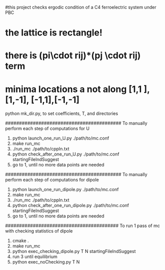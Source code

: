 #this project checks ergodic condition of a C4 ferroelectric system under PBC
# the lattice is rectangle!
# there is  (pi\cdot rij)*(pj \cdot rij) term
# minima locations a not along [1,1 ], [1,-1], [-1,1],[-1,-1]
python mk_dir.py, to set coefficients, T, and directories

##########################################
To manually perform each step of computations for U
1. python launch_one_run_U.py ./path/to/mc.conf
2. make run_mc
3. ./run_mc ./path/to/cppIn.txt
4. python check_after_one_run_U.py ./path/to/mc.conf  startingFileIndSuggest
5. go to 1, until no more data points are needed

##########################################
To manually perform each step of computations for dipole
1. python launch_one_run_dipole.py ./path/to/mc.conf
2. make run_mc
3. ./run_mc ./path/to/cppIn.txt
4. python check_after_one_run_dipole.py ./path/to/mc.conf  startingFileIndSuggest
5. go to 1, until no more data points are needed

#########################################
To run 1 pass of mc with checking statistics of dipole
1. cmake .
2. make run_mc
3. python exec_checking_dipole.py T N startingFileIndSuggest
4. run 3 until equilibrium
5. python exec_noChecking.py T N